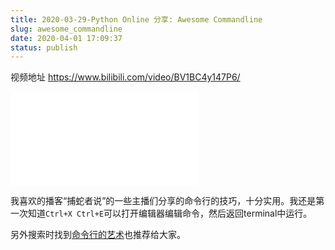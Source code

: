 ```yaml
---
title: 2020-03-29-Python Online 分享: Awesome Commandline
slug: awesome_commandline
date: 2020-04-01 17:09:37
status: publish
---
```


视频地址 https://www.bilibili.com/video/BV1BC4y147P6/

<iframe src="//player.bilibili.com/player.html?aid=795073416&bvid=BV1BC4y147P6&cid=172197296&page=1" scrolling="no" border="0" frameborder="no" framespacing="0" allowfullscreen="true"> </iframe>

我喜欢的播客“捕蛇者说”的一些主播们分享的命令行的技巧，十分实用。我还是第一次知道`Ctrl+X Ctrl+E`可以打开编辑器编辑命令，然后返回terminal中运行。

另外搜索时找到[命令行的艺术](https://github.com/jlevy/the-art-of-command-line/blob/master/README-zh.md)也推荐给大家。